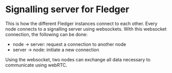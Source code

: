 # Signalling server for Fledger

This is how the different Fledger instances connect to each other.
Every node connects to a signalling server using websockets.
With this websocket connection, the following can be done:

- node -> server: request a connection to another node
- server -> node: initiate a new connection

Using the websocket, two nodes can exchange all data necessary to communicate
using webRTC.
